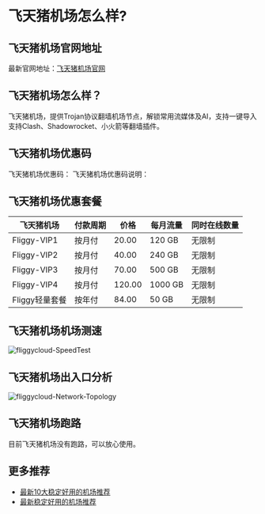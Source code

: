# 飞天猪机场怎么样?

## 飞天猪机场官网地址
最新官网地址：[飞天猪机场官网](https://dljc.affxc.com/fliggycloud/)

## 飞天猪机场怎么样？
飞天猪机场，提供Trojan协议翻墙机场节点，解锁常用流媒体及AI，支持一键导入支持Clash、Shadowrocket、小火箭等翻墙插件。

## 飞天猪机场优惠码
飞天猪机场优惠码：
飞天猪机场优惠码说明：

## 飞天猪机场优惠套餐

| 飞天猪机场       | 付款周期 | 价格     | 每月流量    | 同时在线数量 |
|-------------|------|--------|---------|--------|
| Fliggy-VIP1 | 按月付  | 20.00  | 120 GB  | 无限制    |
| Fliggy-VIP2 | 按月付  | 40.00  | 240 GB  | 无限制    |
| Fliggy-VIP3 | 按月付  | 70.00  | 500 GB  | 无限制    |
| Fliggy-VIP4 | 按月付  | 120.00 | 1000 GB | 无限制    |
| Fliggy轻量套餐  | 按年付  | 84.00  | 50 GB   | 无限制    |


## 飞天猪机场机场测速

![fliggycloud-SpeedTest](https://github.com/user-attachments/assets/ee630251-b35b-4dec-b32b-8b599a1e8997)


## 飞天猪机场出入口分析

![fliggycloud-Network-Topology](https://github.com/user-attachments/assets/60849f7d-e920-4973-aba9-0b32a14d6259)

## 飞天猪机场跑路
目前飞天猪机场没有跑路，可以放心使用。

## 更多推荐
 - [最新10大稳定好用的机场推荐](https://github.com/dailijichang/jichangtuijian)
 - [最新稳定好用的机场推荐](https://www.dailijichang.com/?utm_source=github&utm_medium=dailijichang-details)
